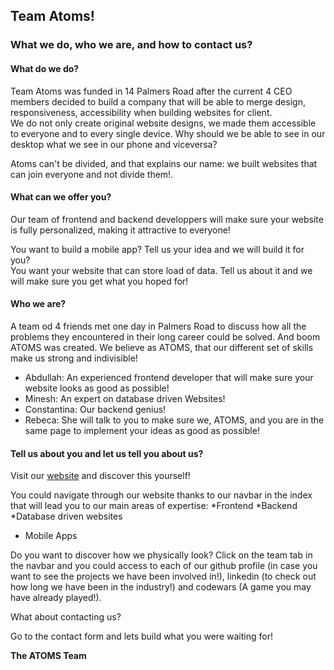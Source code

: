 ## Team Atoms!

### What we do, who we are, and how to contact us?

#### What do we do?

 Team Atoms was funded in 14 Palmers Road after the current 4 CEO members decided to build a company that will be able to merge design, responsiveness, accessibility when building websites for client.  
 We do not only create original website designs, we made them accessible to everyone and to every single device. Why should we be able to see in our desktop what we see in our phone and viceversa?  
 
 Atoms can't be divided, and that explains our name: we built websites that can join everyone and not divide them!.  
 
 #### What can we offer you?
 
 Our team of frontend and backend developpers will make sure your website is fully personalized, making it attractive to everyone!    
 
 You want to build a mobile app? Tell us your idea and we will build it for you?  
 You want your website that can store load of data. Tell us about it and we will make sure you get what you hoped for!

#### Who we are?

A team od 4 friends met one day in Palmers Road to discuss how all the problems they encountered in their long career could be solved. And boom ATOMS was created. We believe as ATOMS, that our different set of skills make us strong and indivisible!    

  * Abdullah: An experienced frontend developer that will make sure your website looks as good as possible!  
  * Minesh: An expert on database driven Websites!  
  * Constantina: Our backend genius!  
  * Rebeca: She will talk to you to make sure we, ATOMS, and you are in the same page to implement your ideas as good as possible!  
  
#### Tell us about you and let us tell you about us?

Visit our [website](https://fac-11.github.io/team-atoms) and discover this yourself!

You could navigate through our website thanks to our navbar in the index that will lead you to our main areas of expertise:
*Frontend
*Backend
*Database driven websites
* Mobile Apps

Do you want to discover how we physically look? Click on the team tab in the navbar and you could access to each of our github profile (in case you want to see the projects we have been involved in!), linkedin (to check out how long we have been in the industry!) and codewars (A game you may have already played!).  

What about contacting us?

Go to the contact form and lets build what you were waiting for!  


  __The ATOMS Team__



